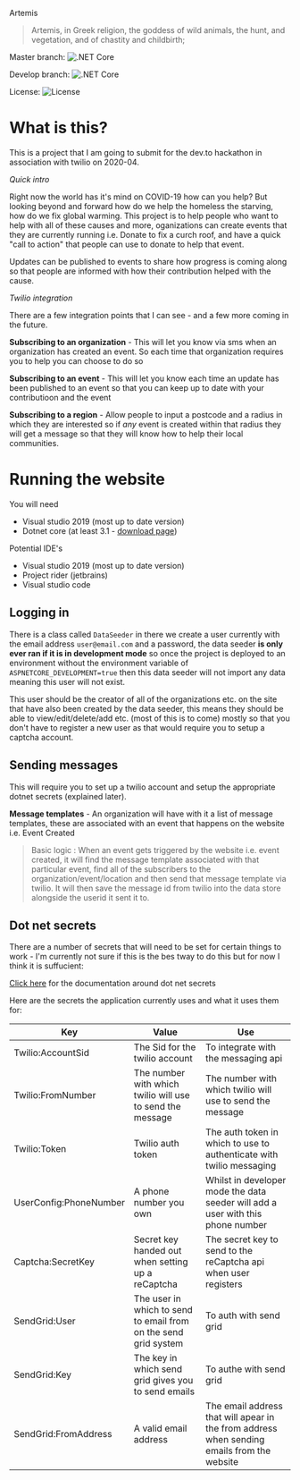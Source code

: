 Artemis
> Artemis, in Greek religion, the goddess of wild animals, the hunt, and vegetation, and of chastity and childbirth;

Master branch: ![.NET Core](https://github.com/joro550/Artemis/workflows/.NET%20Core/badge.svg)

Develop branch: ![.NET Core](https://github.com/joro550/Artemis/workflows/.NET%20Core/badge.svg?branch=develop)

License: ![License](https://img.shields.io/github/license/joro550/Artemis)


# What is this?
This is a project that I am going to submit for the dev.to hackathon in association with twilio on 2020-04. 

*Quick intro*

Right now the world has it's mind on COVID-19 how can you help? But looking beyond and forward how do we help the homeless the starving, how do we fix global warming. This project is to help people who want to help with all of these causes and more, oganizations can create events that they are currently running i.e. Donate to fix a curch roof, and have a quick "call to action" that people can use to donate to help that event. 

Updates can be published to events to share how progress is coming along so that people are informed with how their contribution helped with the cause. 

*Twilio integration*

There are a few integration points that I can see - and a few more coming in the future.

**Subscribing to an organization** - This will let you know via sms when an organization has created an event. So each time that organization requires you to help you can choose to do so

**Subscribing to an event** - This will let you know each time an update has been published to an event so that you can keep up to date with your contributioon and the event

**Subscribing to a region** - Allow people to input a postcode and a radius in which they are interested so if *any* event is created within that radius they will get a message so that they will know how to help their local communities.

# Running the website

You will need 
- Visual studio 2019 (most up to date version)
- Dotnet core (at least 3.1 - [download page](https://dotnet.microsoft.com/download))

Potential IDE's
- Visual studio 2019 (most up to date version)
- Project rider (jetbrains)
- Visual studio code

## Logging in 
There is a class called `DataSeeder` in there we create a user currently with the email address `user@email.com` and a password, the data seeder **is only ever ran if it is in development mode** so once the project is deployed to an environment without the environment variable of `ASPNETCORE_DEVELOPMENT=true` then this data seeder will not import any data meaning this user will not exist.

This user should be the creator of all of the organizations etc. on the site that have also been created by the data seeder, this means they should be able to view/edit/delete/add etc. (most of this is to come) mostly so that you don't have to register a new user as that would require you to setup a captcha account.

## Sending messages

This will require you to set up a twilio account and setup the appropriate dotnet secrets (explained later).

**Message templates** - An organization will have with it a list of message templates, these are associated with an event that happens on the website i.e. Event Created

> Basic logic : When an event gets triggered by the website i.e. event created, it will find the message template associated with that particular event, find all of the subscribers to the organization/event/location and then send that message template via twilio. It will then save the message id from twilio into the data store alongside the userid it sent it to.


## Dot net secrets
There are a number of secrets that will need to be set for certain things to work - I'm currently not sure if this is the bes tway to do this but for now I think it is suffucient:

[Click here](https://docs.microsoft.com/en-us/aspnet/core/security/app-secrets?view=aspnetcore-3.1&tabs=windows) for the documentation around dot net secrets

Here are the secrets the application currently uses and what it uses them for:

|Key |Value | Use|
--|--|--
Twilio:AccountSid | The Sid for the twilio account | To integrate with the messaging api
Twilio:FromNumber | The number with which twilio will use to send the message | The number with which twilio will use to send the message
Twilio:Token | Twilio auth token  | The auth token in which to use to authenticate with twilio messaging
UserConfig:PhoneNumber | A phone number you own | Whilst in developer mode the data seeder will add a user with this phone number 
Captcha:SecretKey | Secret key handed out when setting up a reCaptcha | The secret key to send to the reCaptcha api when user registers
SendGrid:User | The user in which to send to email from on the send grid system | To auth with send grid
SendGrid:Key | The key in which send grid gives you to send emails | To authe with send grid
SendGrid:FromAddress | A valid email address | The email address that will apear in the from address when sending emails from the website


